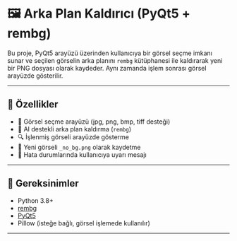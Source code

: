 # 🖼️ Arka Plan Kaldırıcı (PyQt5 + rembg)

Bu proje, PyQt5 arayüzü üzerinden kullanıcıya bir görsel seçme imkanı sunar ve seçilen görselin arka planını `rembg` kütüphanesi ile kaldırarak yeni bir PNG dosyası olarak kaydeder. Aynı zamanda işlem sonrası görsel arayüzde gösterilir.

---

## 🚀 Özellikler

- 📁 Görsel seçme arayüzü (jpg, png, bmp, tiff desteği)
- 🧠 AI destekli arka plan kaldırma (`rembg`)
- 🔍 İşlenmiş görseli arayüzde gösterme
- 💾 Yeni görseli `_no_bg.png` olarak kaydetme
- 🚫 Hata durumlarında kullanıcıya uyarı mesajı

---

## 🧰 Gereksinimler

- Python 3.8+
- [rembg](https://github.com/danielgatis/rembg)
- [PyQt5](https://pypi.org/project/PyQt5/)
- Pillow (isteğe bağlı, görsel işlemede kullanılır)

---


